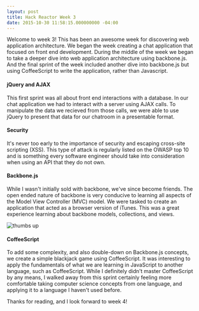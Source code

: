 ```yaml
---
layout: post
title: Hack Reactor Week 3
date: 2015-10-30 11:58:15.000000000 -04:00
---
```

Welcome to week 3! This has been an awesome week for discovering web application architecture. We began the week creating a chat application that focused on front end development. During the middle of the week we began to take a deeper dive into web application architecture using backbone.js. And the final sprint of the week included another dive into backbone.js but using CoffeeScript to write the application, rather than Javascript.

#### jQuery and AJAX

This first sprint was all about front end interactions with a database. In our chat application we had to interact with a server using AJAX calls. To manipulate the data we recieved from those calls, we were able to use jQuery to present that data for our chatroom in a presentable format.

#### Security

It's never too early to the importance of security and escaping cross-site scripting (XSS). This type of attack is regularly listed on the OWASP top 10 and is something every software engineer should take into consideration when using an API that they do not own.

#### Backbone.js

While I wasn't initially sold with backbone, we've since become friends. The open ended nature of backbone is very conducive to learning all aspects of the  Model View Controller (MVC) model. We were tasked to create an application that acted as a browser version of iTunes. This was a great experience learning about backbone models, collections, and views.

![thumbs up](http://i.giphy.com/XreQmk7ETCak0.gif)

#### CoffeeScript

To add some complexity, and also double-down on Backbone.js concepts, we create a simple blackjack game using CoffeeScript. It was interesting to apply the fundamentals of what we are learning in JavaScript to another language, such as CoffeeScript. While I definitely didn't master CoffeeScript by any means, I walked away from this sprint certainly feeling more comfortable taking computer science concepts from one language, and applying it to a language I haven't used before.

Thanks for reading, and I look forward to week 4!
